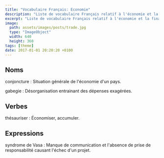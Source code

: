 ```yaml
---
title: "Vocabulaire Français: Economie"
description: "Liste de vocabulaire Français relatif à l'économie et la finance."
excerpt: "Liste de vocabulaire Français relatif à l'économie et la finance."
image:
  path: assets/images/posts/trade.jpg
  type: "ImageObject"
  width: 640
  height: 360
tags: [theme]
date: 2017-01-01 20:20:20 +0100
---
```

## Noms

conjoncture
: Situation générale de l'économie d'un pays.

gabegie
: Désorganisation entrainant des dépenses exagérées.


## Verbes

thésauriser
: Économiser, accumuler.


## Expressions

syndrome de Vasa
: Manque de communication et l'absence de prise de responsabilité causant l'échec d'un projet.
